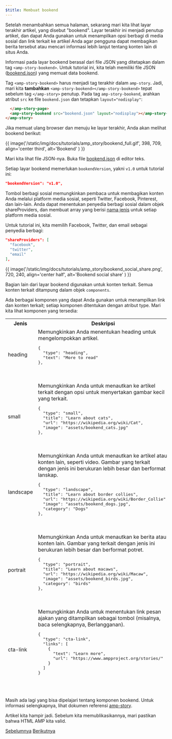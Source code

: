 ```yaml
---
$title: Membuat bookend
---
```


Setelah menambahkan semua halaman, sekarang mari kita lihat layar terakhir artikel, yang disebut "bookend".  Layar terakhir ini menjadi penutup artikel, dan dapat Anda gunakan untuk menampilkan opsi berbagi di media sosial dan link terkait ke artikel Anda agar pengguna dapat membagikan berita tersebut atau mencari informasi lebih lanjut tentang konten lain di situs Anda.

Informasi pada layar bookend berasal dari file JSON yang ditetapkan dalam tag `<amp-story-bookend>`. Untuk tutorial ini, kita telah memiliki file JSON ([bookend.json](https://github.com/ampproject/docs/blob/master/tutorial_source/amp-pets-story/bookend.json)) yang memuat data bookend.

Tag `<amp-story-bookend>` harus menjadi tag terakhir dalam `amp-story`. Jadi, mari kita **tambahkan** `<amp-story-bookend></amp-story-bookend>` tepat sebelum tag `</amp-story>` penutup.  Pada tag `amp-story-bookend`, arahkan atribut `src` ke file `bookend.json` dan tetapkan `layout="nodisplay"`:

```html hl_lines="2"
  </amp-story-page>
  <amp-story-bookend src="bookend.json" layout="nodisplay"></amp-story-bookend>
</amp-story>
```

Jika memuat ulang browser dan menuju ke layar terakhir, Anda akan melihat bookend berikut:

{{ image('/static/img/docs/tutorials/amp_story/bookend_full.gif', 398, 709, align='center third', alt='Bookend' ) }}

Mari kita lihat file JSON-nya.  Buka file [bookend.json](https://github.com/ampproject/docs/blob/master/tutorial_source/amp-pets-story/bookend.json) di editor teks.

Setiap layar bookend memerlukan `bookendVersion`, yakni `v1.0` untuk tutorial ini:

```json
"bookendVersion": "v1.0",
```

Tombol berbagi sosial memungkinkan pembaca untuk membagikan konten Anda melalui platform media sosial, seperti Twitter, Facebook, Pinterest, dan lain-lain. Anda dapat menentukan penyedia berbagi sosial dalam objek shareProviders, dan membuat array yang berisi [nama jenis](/id/docs/reference/components/amp-social-share.html#pre-configured-providers) untuk setiap platform media sosial.

Untuk tutorial ini, kita memilih Facebook, Twitter, dan email sebagai penyedia berbagi:

```json
"shareProviders": [
  "facebook",
  "twitter",
  "email"
],
```

{{ image('/static/img/docs/tutorials/amp_story/bookend_social_share.png', 720, 240, align='center half', alt='Bookend social share' ) }}

Bagian lain dari layar bookend digunakan untuk konten terkait.  Semua konten terkait ditampung dalam objek `components`. 

Ada berbagai komponen yang dapat Anda gunakan untuk menampilkan link dan konten terkait; setiap komponen ditentukan dengan atribut type. Mari kita lihat komponen yang tersedia:

<table>
<thead>
<tr>
  <th width="20%">Jenis</th>
  <th>Deskripsi</th>
</tr>
<tr>
  <td>heading</td>
  <td>Memungkinkan Anda menentukan heading untuk mengelompokkan artikel.
<pre class="nopreline">
{
  "type": "heading",
  "text": "More to read"
},
</pre>
  <br>
  <figure class="alignment-wrapper half">
    <amp-img src="/static/img/docs/tutorials/amp_story/bookend_heading.png" width="720" height="140" layout="responsive" alt="bookend heading"></amp-img>
  </figure>
  </td>
</tr>
<tr>
  <td>small</td>
  <td>Memungkinkan Anda untuk menautkan ke artikel terkait dengan opsi untuk menyertakan gambar kecil yang terkait.
<pre class="nopreline">
{
  "type": "small",
  "title": "Learn about cats",
  "url": "https://wikipedia.org/wiki/Cat",
  "image": "assets/bookend_cats.jpg"
},
</pre>
  <br>
  <figure class="alignment-wrapper half">
    <amp-img src="/static/img/docs/tutorials/amp_story/bookend_small.png" width="720" height="267" layout="responsive" alt="bookend small article"></amp-img>
  </figure>
</td>
</tr>
<tr>
  <td>landscape</td>
  <td>Memungkinkan Anda untuk menautkan ke artikel atau konten lain, seperti video. Gambar yang terkait dengan jenis ini berukuran lebih besar dan berformat lanskap.
<pre class="nopreline">
{
  "type": "landscape",
  "title": "Learn about border collies",
  "url": "https://wikipedia.org/wiki/Border_Collie",
  "image": "assets/bookend_dogs.jpg",
  "category": "Dogs"
},
</pre>
  <br>
  <figure class="alignment-wrapper half">
    <amp-img src="/static/img/docs/tutorials/amp_story/bookend_landscape.png" width="720" height="647" layout="responsive" alt="bookend landscape article"></amp-img>
  </figure>
  </td>
</tr>
<tr>
  <td>portrait</td>
  <td>Memungkinkan Anda untuk menautkan ke berita atau konten lain.  Gambar yang terkait dengan jenis ini berukuran lebih besar dan berformat potret.
<pre class="nopreline">
{
  "type": "portrait",
  "title": "Learn about macaws",
  "url": "https://wikipedia.org/wiki/Macaw",
  "image": "assets/bookend_birds.jpg",
  "category": "birds"
},
</pre>
  <br>
  <figure class="alignment-wrapper half">
    <amp-img src="/static/img/docs/tutorials/amp_story/bookend_portrait.png" width="720" height="1018" layout="responsive" alt="bookend portrait article"></amp-img>
  </figure>
  </td>
</tr>
<tr>
  <td>cta-link</td>
  <td>Memungkinkan Anda untuk menentukan link pesan ajakan yang ditampilkan sebagai tombol (misalnya, baca selengkapnya, Berlangganan).
<pre class="nopreline">
{
  "type": "cta-link",
  "links": [
    {
      "text": "Learn more",
      "url": "https://www.ampproject.org/stories/"
    }
  ]
}
</pre>
  <br>
  <figure class="alignment-wrapper half">
    <amp-img src="/static/img/docs/tutorials/amp_story/bookend_cta.png" width="720" height="137" layout="responsive" alt="bookend cta"></amp-img>
  </figure>
  </td>
</tr>
</thead>
<tbody>
</tbody>
</table>

Masih ada lagi yang bisa dipelajari tentang komponen bookend. Untuk informasi selengkapnya, lihat dokumen referensi [amp-story](/id/docs/reference/components/amp-story.html#bookend:-amp-story-bookend).

Artikel kita hampir jadi.  Sebelum kita memublikasikannya, mari pastikan bahwa HTML AMP kita valid.

<div class="prev-next-buttons">
  <a class="button prev-button" href="{{g.doc('/content/docs/getting_started/visual_story/animating_elements.md', locale=doc.locale).url.path}}"><span class="arrow-prev">Sebelumnya</span></a>
  <a class="button next-button" href="{{g.doc('/content/docs/getting_started/visual_story/validation.md', locale=doc.locale).url.path}}"><span class="arrow-next">Berikutnya</span></a>
</div>
 

